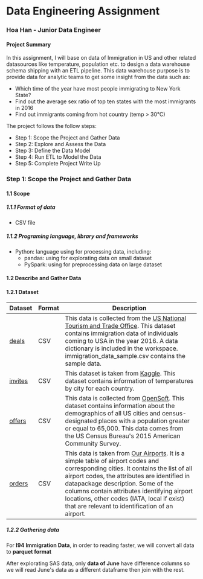# Data Engineering Assignment

### Hoa Han - Junior Data Engineer

#### Project Summary
In this assignment, I will base on data of Immigration in US and other related datasources like temperature, population etc. to design a data warehouse schema shipping with an ETL pipeline. This data warehouse purpose is to provide data for analytic teams to get some insight from the data such as:

+ Which time of the year have most people immigrating to New York State?
+ Find out the average sex ratio of top ten states with the most immigrants in 2016
+ Find out immigrants coming from hot country (temp > 30°C)

The project follows the follow steps:
* Step 1: Scope the Project and Gather Data
* Step 2: Explore and Assess the Data
* Step 3: Define the Data Model
* Step 4: Run ETL to Model the Data
* Step 5: Complete Project Write Up

### Step 1: Scope the Project and Gather Data

#### 1.1 Scope 
##### 1.1.1 Format of data
- CSV file

##### 1.1.2 Programing language, library and frameworks
- Python: language using for processing data, including:
    * pandas: using for explorating data on small dataset
    * PySpark: using for preprocessing data on large dataset

#### 1.2 Describe and Gather Data 
#### 1.2.1 Dataset 
| Dataset | Format | Description |
| -------- | -------- | -------- |
| [deals](https://github.com/hoahan191/DE_assignment/blob/main/data/deals.csv)     | CSV     | This data is collected from the [US National Tourism and Trade Office](https://www.trade.gov/). This dataset contains immigration data of individuals coming to USA in the year 2016. A data dictionary is included in the workspace. immigration_data_sample.csv contains the sample data.     |
| [invites](https://github.com/hoahan191/DE_assignment/blob/main/data/invites.csv) | CSV    | This dataset is taken from [Kaggle](https://www.kaggle.com/). This dataset contains information of temperatures by city for each country.|
| [offers](https://github.com/hoahan191/DE_assignment/blob/main/data/offers.csv)  | CSV    | This data is collected from [OpenSoft](https://public.opendatasoft.com/). This dataset contains information about the demographics of all US cities and census-designated places with a population greater or equal to 65,000. This data comes from the US Census Bureau's 2015 American Community Survey.|
| [orders](https://github.com/hoahan191/DE_assignment/blob/main/data/orders.csv)| CSV    | This data is taken from [Our Airports](http://ourairports.com/data/). It is a simple table of airport codes and corresponding cities. It contains the list of all airport codes, the attributes are identified in datapackage description. Some of the columns contain attributes identifying airport locations, other codes (IATA, local if exist) that are relevant to identification of an airport.|

##### 1.2.2 Gathering data

For **I94 Immigration Data**, in order to reading faster, we will convert all data to **parquet format**

After explorating SAS data, only **data of June** have difference columns so we will read June's data as a different dataframe then join with the rest.